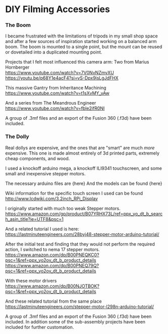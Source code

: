 # DIY Filming Accessories

### The Boom
I became frustrated with the limitations of tripods in my small shop space and after a few sources of inspiration started working on a balanced arm boom.
The boom is mounted to a single point, but the mount can be reused or dovetailed into a duplicated mounting point.

Projects that I felt most influenced this camera arm:
Two from Marius Hornberger  
https://www.youtube.com/watch?v=7V0NvNZmvXU
https://youtu.be/p68Y1e4acF4?si=vS-Dpx9isLgJdFHX

This massive Gantry from Inheritance Machining  
https://www.youtube.com/watch?v=t1sXvMY_vAw

And a series from The Meandrous Engineer  
https://www.youtube.com/watch?v=fble2ifR0NI

A group of .3mf files and an export of the Fusion 360 (.f3d) have been included.

### The Dolly
Real dollys are expensive, and the ones that are "smart" are much _more_ expensive.
This one is made almost entirely of 3d printed parts, extremely cheap components, and wood.

I used a knockoff arduino mega, a knockoff ILI9341 touchscreen, and some small and inexpensive stepper motors.


The necessary arduino files are {here}
And the models can be found {here}

Wiki information for the specific touch screen I used can be found  
http://www.lcdwiki.com/3.2inch_RPi_Display

I originally started with much too weak Stepper motors.  
https://www.amazon.com/gp/product/B07YRHX73L/ref=ppx_yo_dt_b_search_asin_title?ie=UTF8&psc=1

And a related tutorial I used is here:  
https://lastminuteengineers.com/28byj48-stepper-motor-arduino-tutorial/

After the initial test and finding that they would not perform the required action, I switched to nema 17 stepper motors.  
https://www.amazon.com/dp/B00PNEQKC0?psc=1&ref=ppx_yo2ov_dt_b_product_details  
https://www.amazon.com/dp/B00PNEQ79Q?psc=1&ref=ppx_yo2ov_dt_b_product_details

With these motor drivers  
https://www.amazon.com/dp/B00NJOTBOK?psc=1&ref=ppx_yo2ov_dt_b_product_details

And these related tutorial from the same place  
https://lastminuteengineers.com/stepper-motor-l298n-arduino-tutorial/

A group of .3mf files and an export of the Fusion 360 (.f3d) have been included.
In addition some of the sub-assembly projects have been included for further customation.